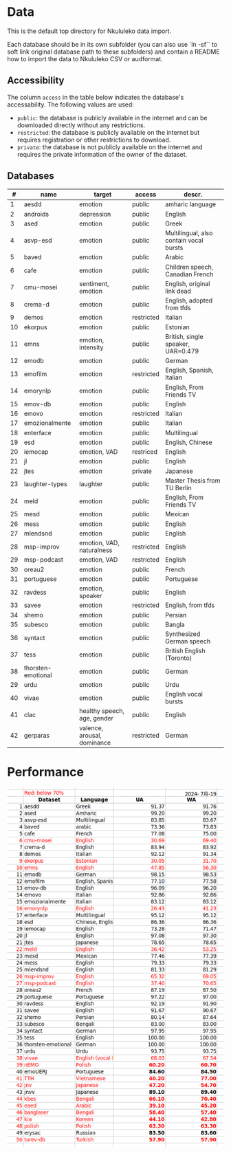 # Data

This is the default top directory for Nkululeko data import.

Each database should be in its own subfolder (you can also use `ln -sf`` to soft link original database path to these subfolders) and contain a README how to import the data to Nkululeko CSV or audformat.

## Accessibility

The column `access` in the table below indicates the database's accessability. The following values are used:
- `public`: the database is publicly available in the internet and can be downloaded directly without any restrictions.
- `restricted`: the database is publicly available on the internet but requires registration or other restrictions to download.
- `private`: the database is not publicly available on the internet and requires the private information of the owner of the dataset.

## Databases

| #   | name               | target                      | access     | descr.                                  |
| --- | ------------------ | --------------------------- | ---------- | --------------------------------------- |
| 1   | aesdd              | emotion                     | public     | amharic language                        |
| 2   | androids           | depression                  | public     | English                                 |
| 3   | ased               | emotion                     | public     | Greek                                   |
| 4   | asvp-esd           | emotion                     | public     | Multilingual, also contain vocal bursts |
| 5   | baved              | emotion                     | public     | Arabic                                  |
| 6   | cafe               | emotion                     | public     | Children speech, Canadian French        |
| 7   | cmu-mosei          | sentiment, emotion          | public     | English, original link dead             |
| 8   | crema-d            | emotion                     | public     | English, adopted from tfds              |
| 9   | demos              | emotion                     | restricted | Italian                                 |
| 10  | ekorpus            | emotion                     | public     | Estonian                                |
| 11  | emns               | emotion, intensity          | public     | British, single speaker, UAR=0.479      |
| 12  | emodb              | emotion                     | public     | German                                  |
| 13  | emofilm            | emotion                     | restricted | English, Spanish, Italian               |
| 14  | emorynlp           | emotion                     | public     | English, From Friends TV                |
| 15  | emov-db            | emotion                     | public     | English                                 |
| 16  | emovo              | emotion                     | restricted | Italian                                 |
| 17  | emozionalmente     | emotion                     | public     | Italian                                 |
| 18  | enterface          | emotion                     | public     | Multilingual                            |
| 19  | esd                | emotion                     | public     | English, Chinese                        |
| 20  | iemocap            | emotion, VAD                | restriced  | English                                 |
| 21  | jl                 | emotion                     | public     | English                                 |
| 22  | jtes               | emotion                     | private    | Japanese                                |
| 23  | laughter-types     | laughter                    | public     | Master Thesis from TU Berlin            |
| 24  | meld               | emotion                     | public     | English, From Friends TV                |
| 25  | mesd               | emotion                     | public     | Mexican                                 |
| 26  | mess               | emotion                     | public     | English                                 |
| 27  | mlendsnd           | emotion                     | public     | English                                 |
| 28  | msp-improv         | emotion, VAD, naturalness   | restricted | English                                 |
| 29  | msp-podcast        | emotion, VAD                | restricted | English                                 |
| 30  | oreau2             | emotion                     | public     | French                                  |
| 31  | portuguese         | emotion                     | public     | Portuguese                              |
| 32  | ravdess            | emotion, speaker            | public     | English                                 |
| 33  | savee              | emotion                     | restricted | English, from tfds                      |
| 34  | shemo              | emotion                     | public     | Persian                                 |
| 35  | subesco            | emotion                     | public     | Bangla                                  |
| 36  | syntact            | emotion                     | public     | Synthesized German speech               |
| 37  | tess               | emotion                     | public     | British English (Toronto)               |
| 38  | thorsten-emotional | emotion                     | public     | German                                  |
| 29  | urdu               | emotion                     | public     | Urdu                                    |
| 40  | vivae              | emotion                     | public     | English vocal bursts                    |
| 41  | clac               | healthy speech, age, gender | public     | English                                 |
| 42  | gerparas           | valence, arousal, dominance | restricted | German                                  |

# Performance 
<!-- include performance from images directory -->
![Nkululeko performance](../meta/images/nkululeko_ser_20240719.png)
